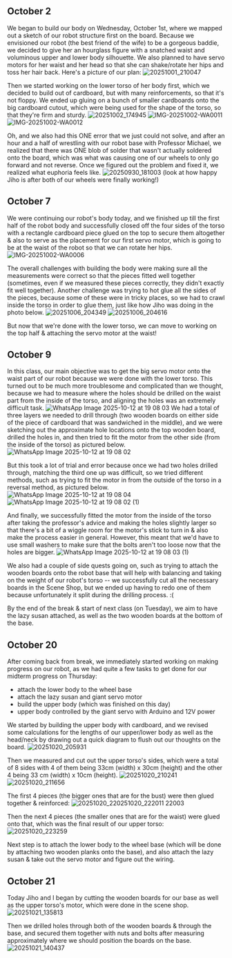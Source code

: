## October 2

We began to build our body on Wednesday, October 1st, where we mapped out a sketch of our robot structure first on the board.
Because we envisioned our robot (the best friend of the wife) to be a gorgeous baddie, we decided to give her an hourglass figure with a snatched waist and voluminous upper and lower body silhouette. We also planned to have servo motors for her waist and her head so that she can shake/rotate her hips and toss her hair back. Here's a picture of our plan:
![20251001_210047](https://github.com/user-attachments/assets/2654d355-31cb-466c-b95e-ebd8593eb330)

Then we started working on the lower torso of her body first, which we decided to build out of cardboard, but with many reinforcements, so that it's not floppy. We ended up gluing on a bunch of smaller cardboards onto the big cardboard cutout, which were being used for the shape of the torso, so that they're firm and sturdy.
![20251002_174945](https://github.com/user-attachments/assets/4e10d575-bc9f-4b0f-9209-6c840cbc456e)
![IMG-20251002-WA0011](https://github.com/user-attachments/assets/d223fb35-13df-46eb-9a59-e81a1d8417ad)
![IMG-20251002-WA0012](https://github.com/user-attachments/assets/c9f11a17-d80f-4b1d-a320-94d90f303524)

Oh, and we also had this ONE error that we just could not solve, and after an hour and a half of wrestling with our robot base with Professor Michael, we realized that there was ONE blob of solder that wasn't actually soldered onto the board, which was what was causing one of our wheels to only go forward and not reverse. Once we figured out the problem and fixed it, we realized what euphoria feels like.
![20250930_181003](https://github.com/user-attachments/assets/0b8bba18-5234-4e12-93cf-28fdc8e556e6)
(look at how happy Jiho is after both of our wheels were finally working!)

## October 7

We were continuing our robot's body today, and we finished up till the first half of the robot body and successfully closed off the four sides of the torso with a rectangle cardboard piece glued on the top to secure them altogether & also to serve as the placement for our first servo motor, which is going to be at the waist of the robot so that we can rotate her hips. 
![IMG-20251002-WA0006](https://github.com/user-attachments/assets/de08f13f-3498-495f-afa7-b222c9004116)

The overall challenges with building the body were making sure all the measurements were correct so that the pieces fitted well together (sometimes, even if we measured these pieces correctly, they didn't exactly fit well together). Another challenge was trying to hot glue all the sides of the pieces, because some of these were in tricky places, so we had to crawl inside the torso in order to glue them, just like how Jiho was doing in the photo below.
![20251006_204349](https://github.com/user-attachments/assets/a2a2b61a-445e-4efd-b15f-cdc9674b7dee)
![20251006_204616](https://github.com/user-attachments/assets/269548a9-9b7f-410a-b456-c47084ffdbd5)

But now that we're done with the lower torso, we can move to working on the top half & attaching the servo motor at the waist!

## October 9

In this class, our main objective was to get the big servo motor onto the waist part of our robot because we were done with the lower torso.
This turned out to be much more troublesome and complicated than we thought, because we had to measure where the holes should be drilled on the waist part from the inside of the torso, and aligning the holes was an extremely difficult task.
![WhatsApp Image 2025-10-12 at 19 08 03](https://github.com/user-attachments/assets/2bb111b5-4d3d-47a9-ac88-730d6e4c04a2)
We had a total of three layers we needed to drill through (two wooden boards on either side of the piece of cardboard that was sandwiched in the middle), and we were sketching out the approximate hole locations onto the top wooden board, drilled the holes in, and then tried to fit the motor from the other side (from the inside of the torso) as pictured below.
![WhatsApp Image 2025-10-12 at 19 08 02](https://github.com/user-attachments/assets/a1d5c467-db11-47fe-a969-3d2aa0d22a82)

But this took a lot of trial and error because once we had two holes drilled through, matching the third one up was difficult, so we tried different methods, such as trying to fit the motor in from the outside of the torso in a reversal method, as pictured below.
![WhatsApp Image 2025-10-12 at 19 08 04](https://github.com/user-attachments/assets/690f960e-2bac-424c-92e7-30c6a8c67f75)
![WhatsApp Image 2025-10-12 at 19 08 02 (1)](https://github.com/user-attachments/assets/66d6f130-a1ff-4859-9f10-e8f9062fc98a)

And finally, we successfully fitted the motor from the inside of the torso after taking the professor's advice and making the holes slightly larger so that there's a bit of a wiggle room for the motor's stick to turn in & also make the process easier in general. However, this meant that we'd have to use small washers to make sure that the bolts aren't too loose now that the holes are bigger.
![WhatsApp Image 2025-10-12 at 19 08 03 (1)](https://github.com/user-attachments/assets/cc6c32a1-5cbc-4f89-8f35-a8f41eb338d0)

We also had a couple of side quests going on, such as trying to attach the wooden boards onto the robot base that will help with balancing and taking on the weight of our robot's torso -- we successfully cut all the necessary boards in the Scene Shop, but we ended up having to redo one of them because unfortunately it split during the drilling process. :(

By the end of the break & start of next class (on Tuesday), we aim to have the lazy susan attached, as well as the two wooden boards at the bottom of the base.

## October 20

After coming back from break, we immediately started working on making progress on our robot, as we had quite a few tasks to get done for our midterm progress on Thursday:
- attach the lower body to the wheel base
- attach the lazy susan and giant servo motor
- build the upper body (which was finished on this day)
- upper body controlled by the giant servo with Arduino and 12V power

We started by building the upper body with cardboard, and we revised some calculations for the lengths of our upper/lower body as well as the head/neck by drawing out a quick diagram to flush out our thoughts on the board.
![20251020_205931](https://github.com/user-attachments/assets/1d5ec361-bba3-4175-a379-22a89d5fc024)

Then we measured and cut out the upper torso's sides, which were a total of 8 sides with 4 of them being 33cm (width) x 30cm (height) and the other 4 being 33 cm (width) x 10cm (height). 
![20251020_210241](https://github.com/user-attachments/assets/022b73e4-321c-4161-992c-3d3310b7b92d)
![20251020_211656](https://github.com/user-attachments/assets/a8131589-1f9d-4e5e-922c-39c446c08080)

The first 4 pieces (the bigger ones that are for the bust) were then glued together & reinforced:
![20251020_2![20251020_222011](https://github.com/user-attachments/assets/a533a3ea-892a-4113-accf-391f0b2cf4f5)
22003](https://github.com/user-attachments/assets/4619299f-e26e-4b0b-8d7c-b820baa564cb)

Then the next 4 pieces (the smaller ones that are for the waist) were glued onto that, which was the final result of our upper torso:
![20251020_223259](https://github.com/user-attachments/assets/0200241d-02a6-4d9e-bf94-7b5a9bac2d4a)

Next step is to attach the lower body to the wheel base (which will be done by attaching two wooden planks onto the base), and also attach the lazy susan & take out the servo motor and figure out the wiring.

## October 21

Today Jiho and I began by cutting the wooden boards for our base as well as the upper torso's motor, which were done in the scene shop.
![20251021_135813](https://github.com/user-attachments/assets/9e0cb623-0deb-4430-8dc5-177af850f69d)

Then we drilled holes through both of the wooden boards & through the base, and secured them together with nuts and bolts after measuring approximately where we should position the boards on the base.
![20251021_140437](https://github.com/user-attachments/assets/d18cfce5-af0e-4c9d-879b-2fa60d4638a9)
